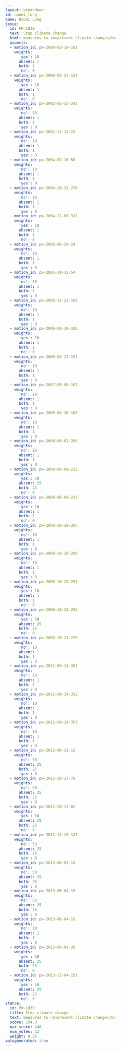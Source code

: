 ```yaml
---
layout: breakdown
id: naomi_long
name: Naomi Long
issue:
  id: PW-1030
  text: Stop climate change
  html: measures to <b>prevent climate change</b>
  aspects:
  - motion_id: pw-2000-03-10-101
    weights:
      'yes': 10
      absent: 1
      both: 1
      'no': 0
  - motion_id: pw-2000-03-27-124
    weights:
      'yes': 10
      absent: 1
      both: 1
      'no': 0
  - motion_id: pw-2002-05-15-242
    weights:
      'no': 10
      absent: 1
      both: 1
      'yes': 0
  - motion_id: pw-2002-12-12-23
    weights:
      'no': 10
      absent: 1
      both: 1
      'yes': 0
  - motion_id: pw-2004-02-10-50
    weights:
      'no': 10
      absent: 1
      both: 1
      'yes': 0
  - motion_id: pw-2004-10-25-276
    weights:
      'no': 10
      absent: 1
      both: 1
      'yes': 0
  - motion_id: pw-2004-11-08-311
    weights:
      'yes': 10
      absent: 1
      both: 1
      'no': 0
  - motion_id: pw-2005-06-29-24
    weights:
      'no': 10
      absent: 1
      both: 1
      'yes': 0
  - motion_id: pw-2005-10-12-54
    weights:
      'no': 10
      absent: 1
      both: 1
      'yes': 0
  - motion_id: pw-2005-11-22-105
    weights:
      'no': 10
      absent: 1
      both: 1
      'yes': 0
  - motion_id: pw-2006-03-10-185
    weights:
      'yes': 10
      absent: 1
      both: 1
      'no': 0
  - motion_id: pw-2006-03-17-197
    weights:
      'no': 10
      absent: 1
      both: 1
      'yes': 0
  - motion_id: pw-2007-05-08-107
    weights:
      'no': 10
      absent: 1
      both: 1
      'yes': 0
  - motion_id: pw-2008-04-30-165
    weights:
      'no': 10
      absent: 1
      both: 1
      'yes': 0
  - motion_id: pw-2008-06-02-206
    weights:
      'no': 10
      absent: 1
      both: 1
      'yes': 0
  - motion_id: pw-2008-06-09-212
    weights:
      'yes': 50
      absent: 25
      both: 25
      'no': 0
  - motion_id: pw-2008-06-09-213
    weights:
      'yes': 10
      absent: 1
      both: 1
      'no': 0
  - motion_id: pw-2008-10-28-295
    weights:
      'no': 10
      absent: 1
      both: 1
      'yes': 0
  - motion_id: pw-2008-10-28-296
    weights:
      'no': 10
      absent: 1
      both: 1
      'yes': 0
  - motion_id: pw-2008-10-28-297
    weights:
      'yes': 10
      absent: 1
      both: 1
      'no': 0
  - motion_id: pw-2008-10-28-298
    weights:
      'yes': 50
      absent: 25
      both: 25
      'no': 0
  - motion_id: pw-2009-10-21-229
    weights:
      'no': 10
      absent: 1
      both: 1
      'yes': 0
  - motion_id: pw-2011-09-14-351
    weights:
      'no': 10
      absent: 1
      both: 1
      'yes': 0
  - motion_id: pw-2011-09-14-352
    weights:
      'no': 10
      absent: 1
      both: 1
      'yes': 0
  - motion_id: pw-2011-09-14-353
    weights:
      'no': 10
      absent: 1
      both: 1
      'yes': 0
  - motion_id: pw-2012-06-11-13
    weights:
      'no': 50
      absent: 25
      both: 25
      'yes': 0
  - motion_id: pw-2012-10-17-78
    weights:
      'no': 50
      absent: 25
      both: 25
      'yes': 0
  - motion_id: pw-2012-10-17-82
    weights:
      'yes': 50
      absent: 25
      both: 25
      'no': 0
  - motion_id: pw-2012-12-19-127
    weights:
      'no': 50
      absent: 25
      both: 25
      'yes': 0
  - motion_id: pw-2013-06-03-14
    weights:
      'no': 50
      absent: 25
      both: 25
      'yes': 0
  - motion_id: pw-2013-06-04-18
    weights:
      'no': 50
      absent: 25
      both: 25
      'yes': 0
  - motion_id: pw-2013-06-04-19
    weights:
      'no': 10
      absent: 1
      both: 1
      'yes': 0
  - motion_id: pw-2013-06-04-20
    weights:
      'yes': 50
      absent: 25
      both: 25
      'no': 0
  - motion_id: pw-2013-12-04-151
    weights:
      'yes': 50
      absent: 25
      both: 25
      'no': 0
stance:
  id: PW-1030
  title: Stop climate change
  text: measures to <b>prevent climate change</b>
  score: 154.0
  max_score: 440
  num_votes: 12
  weight: 0.35
autogenerated: true
---
```

